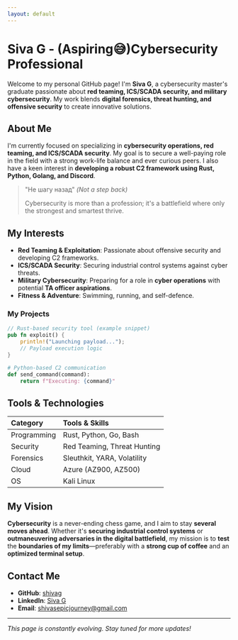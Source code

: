 ```yaml
---
layout: default
---
```


# Siva G - (Aspiring😅)Cybersecurity Professional

Welcome to my personal GitHub page! I'm **Siva G**, a cybersecurity master's graduate passionate about **red teaming, ICS/SCADA security, and military cybersecurity**. My work blends **digital forensics, threat hunting, and offensive security** to create innovative solutions.

## About Me

I'm currently focused on specializing in **cybersecurity operations, red teaming, and ICS/SCADA security**. My goal is to secure a well-paying role in the field with a strong work-life balance and ever curious peers. I also have a keen interest in **developing a robust C2 framework using Rust, Python, Golang, and Discord**.

> "Не шагу назад" *(Not a step back)*
>
> Cybersecurity is more than a profession; it's a battlefield where only the strongest and smartest thrive.

## My Interests

- **Red Teaming & Exploitation**: Passionate about offensive security and developing C2 frameworks.
- **ICS/SCADA Security**: Securing industrial control systems against cyber threats.
- **Military Cybersecurity**: Preparing for a role in **cyber operations** with potential **TA officer aspirations**.
- **Fitness & Adventure**: Swimming, running, and self-defence.

### My Projects

```rust
// Rust-based security tool (example snippet)
pub fn exploit() {
    println!("Launching payload...");
    // Payload execution logic
}
```

```python
# Python-based C2 communication
def send_command(command):
    return f"Executing: {command}"
```

## Tools & Technologies

| Category       | Tools & Skills                          |
|:--------------|:---------------------------------|
| Programming   | Rust, Python, Go, Bash         |
| Security      | Red Teaming, Threat Hunting    |
| Forensics     | Sleuthkit, YARA, Volatility    |
| Cloud         | Azure (AZ900, AZ500)      |
| OS           | Kali Linux      |

## My Vision

**Cybersecurity** is a never-ending chess game, and I aim to stay **several moves ahead**. Whether it's **securing industrial control systems** or **outmaneuvering adversaries in the digital battlefield**, my mission is to **test** the **boundaries of my limits**—preferably with a **strong cup of coffee** and an **optimized terminal setup**.

## Contact Me

- **GitHub**: [shivag](https://github.com/captshiva007)
- **LinkedIn**: [Siva G](https://linkedin.com/in/captshiva007)
- **Email**: [shivasepicjourney@gmail.com](mailto:shivasepicjourney@gmail.com)


---

*This page is constantly evolving. Stay tuned for more updates!*

